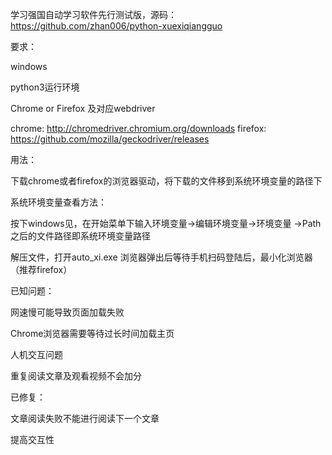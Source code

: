 学习强国自动学习软件先行测试版，源码：https://github.com/zhan006/python-xuexiqiangguo

要求：

windows

python3运行环境

Chrome or Firefox 及对应webdriver

chrome: http://chromedriver.chromium.org/downloads
firefox: https://github.com/mozilla/geckodriver/releases

用法：

下载chrome或者firefox的浏览器驱动，将下载的文件移到系统环境变量的路径下

系统环境变量查看方法：

按下windows见，在开始菜单下输入环境变量->编辑环境变量->环境变量 ->Path之后的文件路径即系统环境变量路径

解压文件，打开auto_xi.exe
浏览器弹出后等待手机扫码登陆后，最小化浏览器
（推荐firefox）

已知问题：

网速慢可能导致页面加载失败

Chrome浏览器需要等待过长时间加载主页

人机交互问题

重复阅读文章及观看视频不会加分

已修复：

文章阅读失败不能进行阅读下一个文章

提高交互性





